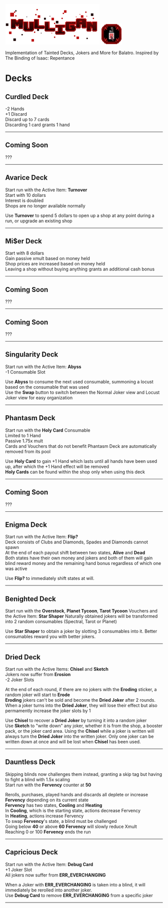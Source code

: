 ![alt text](https://github.com/Autumint/Mulligan/blob/test/assets/2x/mulligantext.png)
![alt text](https://github.com/Autumint/Mulligan/blob/test/assets/2x/mod_icon.png)

Implementation of Tainted Decks, Jokers and More for Balatro. Inspired by The Binding of Isaac: Repentance

# Decks

## Curdled Deck 
-2 Hands  
+1 Discard  
Discard up to 7 cards  
Discarding 1 card grants 1 hand  

---

## Coming Soon
???

---

## Avarice Deck
Start run with the Active Item: **Turnover**  
Start with 10 dollars  
Interest is doubled  
Shops are no longer available normally  

Use **Turnover** to spend 5 dollars to open up a shop at any point during a run, or upgrade an existing shop  

---

## Mi$er Deck
Start with 8 dollars  
Gain passive xmult based on money held  
Shop prices are increased based on money held  
Leaving a shop without buying anything grants an additional cash bonus  

---

## Coming Soon
???

---

## Coming Soon
???

---

## Singularity Deck
Start run with the Active Item: **Abyss**  
-1 Consumable Slot  

Use **Abyss** to consume the next used consumable, summoning a locust based on the consumable that was used  
Use the **Swap** button to switch between the Normal Joker view and Locust Joker view for easy organization  

---

## Phantasm Deck
Start run with the **Holy Card** Consumable  
Limited to 1 Hand  
Passive 1.75x mult  
Cards and Vouchers that do not benefit Phantasm Deck are automatically removed from its pool  

Use **Holy Card** to gain +1 Hand which lasts until all hands have been used up, after which the +1 Hand effect will be removed  
**Holy Cards** can be found within the shop only when using this deck  

---

## Coming Soon
???

---

## Enigma Deck
Start run with the Active Item: **Flip?**  
Deck consists of Clubs and Diamonds, Spades and Diamonds cannot spawn  
At the end of each payout shift between two states, **Alive** and **Dead**  
Both states have their own money and jokers and both of them will gain blind reward money and the remaining hand bonus regardless of which one was active  

Use **Flip?** to immediately shift states at will.  

---

## Benighted Deck
Start run with the **Overstock**, **Planet Tycoon**, **Tarot Tycoon** Vouchers and the Active Item: **Star Shaper**
Naturally obtained jokers will be transformed into 2 random consumables (Spectral, Tarot or Planet)

Use **Star Shaper** to obtain a joker by slotting 3 consumables into it. Better consumables reward you with better jokers.

---

## Dried Deck
Start run with the Active Items: **Chisel** and **Sketch**  
Jokers now suffer from **Erosion**  
-2 Joker Slots  

At the end of each round, if there are no jokers with the **Eroding** sticker, a random joker will start to **Erode**  
**Eroding** jokers can't be sold and become the **Dried Joker** after 2 rounds.  
When a joker turns into the **Dried Joker**, they will lose their effect but also permamently increase the joker slots by 1  

Use **Chisel** to recover a **Dried Joker** by turning it into a random joker  
Use **Sketch** to "write down" any joker, whether it is from the shop, a booster pack, or the joker card area. Using the **Chisel** while a joker is written will always turn the **Dried Joker** into the written joker. Only one joker can be written down at once and will be lost when **Chisel** has been used.  

---

## Dauntless Deck
Skipping blinds now challenges them instead, granting a skip tag but having to fight a blind with 1.5x scaling  
Start run with the **Fervency** counter at **50**  

Rerolls, purchases, played hands and discards all deplete or increase **Fervency** depending on its current state  
**Fervency** has two states, **Cooling** and **Heating**  
In **Cooling**, which is the starting state, actions decrease Fervency  
In **Heating**, actions increase Fervency  
To swap **Fervency**'s state, a blind must be challenged  
Going below **40** or above **60** **Fervency** will slowly reduce Xmult  
Reaching 0 or 100 **Fervency** ends the run  

---

## Capricious Deck 
Start run with the Active Item: **Debug Card**  
+1 Joker Slot  
All jokers now suffer from **ERR_EVERCHANGING**  

When a Joker with **ERR_EVERCHANGING** is taken into a blind, it will immediately be rerolled into another joker.  
Use **Debug Card** to remove **ERR_EVERCHANGING** from a specific joker  

---



